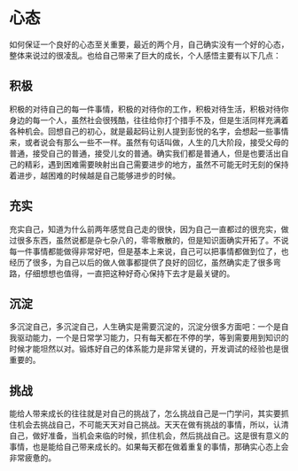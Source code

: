 # 心态

如何保证一个良好的心态至关重要，最近的两个月，自己确实没有一个好的心态，整体来说过的很凌乱。也给自己带来了巨大的成长，个人感悟主要有以下几点：

## 积极

积极的对待自己的每一件事情，积极的对待你的工作，积极对待生活，积极对待你身边的每一个人，虽然社会很残酷，往往给你打个措手不及，但是生活同样充满着各种机会。回想自己的初心，就是最起码让别人提到彭悦的名字，会想起一些事情来，或者说会有那么一些不一样。虽然有句话叫做，人生的几大阶段，接受父母的普通，接受自己的普通，接受儿女的普通。确实我们都是普通人，但是也要活出自己的精彩，遇到困难需要映射出自己需要进步的地方，虽然不可能无时无刻的保持着进步，越困难的时候越是自己能够进步的时候。

## 充实

充实自己，知道为什么前两年感觉自己走的很快，因为自己一直都过的很充实，做过很多东西，虽然说都是杂七杂八的，零零散散的，但是知识面确实开拓了。不说每一件事情都能做得非常好吧，但是基本上来说，自己可以把事情都做到位了，也经历了很多，为自己以后的做人做事都提供了良好的回忆，虽然确实走了很多弯路，仔细想想也值得，一直把这种好奇心保持下去才是最关键的。

## 沉淀

多沉淀自己，多沉淀自己，人生确实是需要沉淀的，沉淀分很多方面吧：一个是自我驱动能力，一个是日常学习能力，只有每天都在不停的学，等到需要用到知识的时候才能坦然以对。锻炼好自己的体系能力是非常关键的，开发调试的经验也是很重要的。

## 挑战

能给人带来成长的往往就是对自己的挑战了，怎么挑战自己是一门学问，其实要抓住机会去挑战自己，不可能天天对自己挑战。天天在做有挑战的事情，所以，认清自己，做好准备，当机会来临的时候，抓住机会，然后挑战自己。这是很有意义的事情，也是能给自己带来成长的。如果每天都在做着重复的事情，那确实心态上会非常疲惫的。
